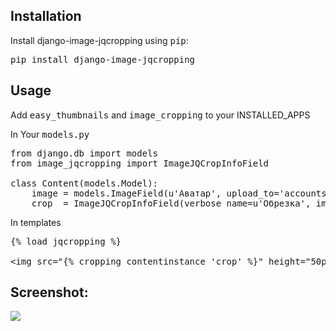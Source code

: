 <h2>Installation</h2>
Install django-image-jqcropping using <tt>pip</tt>:
<pre>pip install django-image-jqcropping</pre>
<h2>Usage</h2>
<p>Add <tt>easy_thumbnails</tt> and <tt>image_cropping</tt> to your INSTALLED_APPS</p>

<p>In Your <tt>models.py</tt></p>

<pre>
from django.db import models
from image_jqcropping import ImageJQCropInfoField

class Content(models.Model):
    image = models.ImageField(u'Аватар', upload_to='accounts/avatar/%Y/%m/', blank=True, null=True, max_length=1000)
    crop  = ImageJQCropInfoField(verbose_name=u'Обрезка', image_field='image', size="300x400", blank=True, null=True)
</pre>

<p>In templates</p>

<pre>
{% load jqcropping %}

&lt;img src="{% cropping contentinstance 'crop' %}" height="50px" /&gt;
</pre>

<h2>Screenshot:</h2>
<img src="http://cdn.joxi.ru/uploads/prod/2014/07/14/9bc/960/9543f8e1d7afcf1a76ac846a25e44e68b6246c0c.jpg" />
